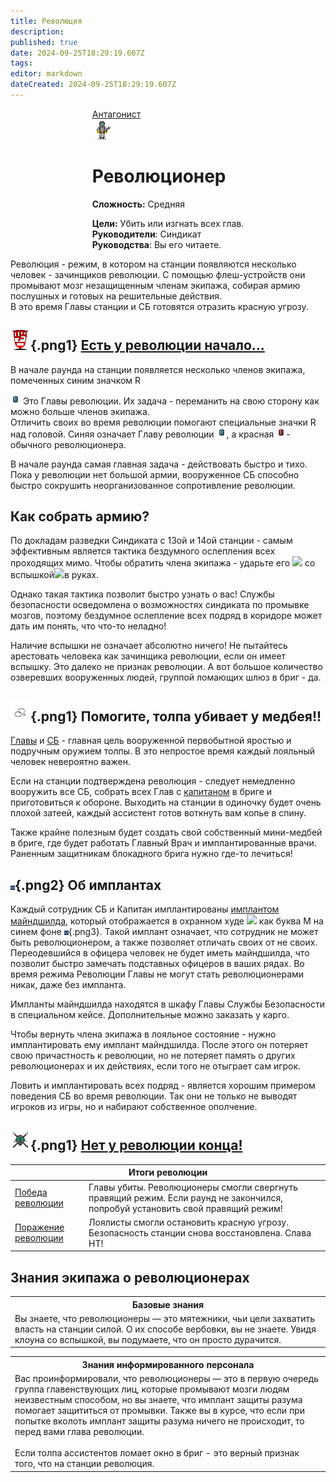 ```yaml
---
title: Революция
description: 
published: true
date: 2024-09-25T18:29:19.607Z
tags: 
editor: markdown
dateCreated: 2024-09-25T18:29:19.607Z
---
```


<div style="display: flex; justify-content: center;">
<div class="roles-passport antag">
  <div class="title antag"><a href="/roles/antagonists">Антагонист</a></div>
  <div>
    <div><div><img src="/roles/revolution.png" id="flashImage"></div></div>
  <div><div>
    <h1>Революционер</h1>
    <p><strong>Сложность:</strong> Средняя</p>
    <strong>Цели:</strong> Убить или изгнать всех глав.<br>
    <b>Руководители</b>: Синдикат<br>
    <b>Руководства</b>: Вы его читаете.
  </div></div>
  </div>
</div>
</div>

Революция - режим, в котором на станции появляются несколько человек - зачинщиков революции. С помощью флеш-устройств они промывают мозг незащищенным членам экипажа, собирая армию послушных и готовых на решительные действия.  
В это время Главы станции и СБ готовятся отразить красную угрозу.



## ![](/banner_revolution.png){.png1} <span class="up">[Есть у революции начало...](https://www.youtube.com/watch?v=ZTzZlOKnYlw)</span>

<div class="upp">

В начале раунда на станции появляется несколько членов экипажа, помеченных синим значком R 

![](/reva_head1.png) Это Главы революции. Их задача - переманить на свою сторону как можно больше членов экипажа.   
Отличить своих во время революции помогают специальные значки R над головой. Синяя означает Главу революции ![](/reva_head1.png), а красная ![](/reva_podsos1.png)- обычного революционера.

В начале раунда самая главная задача - действовать быстро и тихо. Пока у революции нет большой армии, вооруженное СБ способно быстро сокрушить неорганизованное сопротивление революции.

## Как собрать армию?

По докладам разведки Синдиката с 13ой и 14ой станции - самым эффективным является тактика бездумного ослепления всех проходящих мимо. Чтобы обратить члена экипажа - ударьте его ![](/harm.png) со вспышкой![](/flash.png)в руках.

Однако такая тактика позволит быстро узнать о вас! Службы безопасности осведомлена о возможностях синдиката по промывке мозгов, поэтому бездумное ослепление всех подряд в коридоре может дать им понять, что что-то неладно!

Наличие вспышки не означает абсолютно ничего! Не пытайтесь арестовать человека как зачинщика революции, если он имеет вспышку. Это далеко не признак революции. А вот большое количество озверевших вооруженных людей, группой ломающих шлюз в бриг - да.

</div>

## ![](/cuff.png){.png1} Помогите, толпа убивает у медбея!!

[Главы](/roles/command) и [СБ](/roles/securityservicedepartment) - главная цель вооруженной первобытной яростью и подручным оружием толпы. В это непростое время каждый лояльный человек невероятно важен. 

Если на станции подтверждена революция - следует немедленно вооружить все СБ, собрать всех Глав с [капитаном](/roles/captain) в бриге и приготовиться к обороне. Выходить на станции в одиночку будет очень плохой затеей, каждый ассистент готов воткнуть вам копье в спину.

Также крайне полезным будет создать свой собственный мини-медбей в бриге, где будет работать Главный Врач и имплантированные врачи. Раненным защитникам блокадного брига нужно где-то лечиться!

## ![](/mindshield.png){.png2} <span class="up">Об имплантах</span>

Каждый сотрудник СБ и Капитан имплантированы [имплантом майндшилда](/guides/implants), который отображается в охранном худе ![](/secglasses.png) как буква M на синем фоне ![](/mindshield.png){.png3}. Такой имплант означает, что сотрудник не может быть революционером, а также позволяет отличать своих от не своих. Переодевшийся в офицера человек не будет иметь майндшилда, что позволит быстро замечать подставных офицеров в ваших рядах. Во время режима Революции Главы не могут стать революционерами никак, даже без импланта.

Импланты майндшилда находятся в шкафу Главы Службы Безопасности в специальном кейсе. Дополнительные можно заказать у карго.

Чтобы вернуть члена экипажа в лояльное состояние - нужно имплантировать ему имплант майндшилда. После этого он потеряет свою причастность к революции, но не потеряет память о других революционерах и их действиях, если того не отыграет сам игрок.  

Ловить и имплантировать всех подряд - является хорошим примером поведения СБ во время революции. Так они не только не выводят игроков из игры, но и набирают собственное ополчение.

## ![](/rev2.png){.png1} <span class="up">[Нет у революции конца!](https://www.youtube.com/watch?v=xRxa89EfCGs)</span>

<center>
  <table class="ant">
    <thead>
      <tr>
        <th colspan="2">Итоги революции</th>
      </tr>
    </thead>
    <tbody>
      <tr>
        <td><a href="https://www.youtube.com/watch?v=IFZzS0PcSp4">Победа революции</a></td>
        <td>Главы убиты. Революционеры смогли свергнуть правящий режим. Если раунд не закончился, попробуй установить свой правящий режим!</td>
      </tr>
      <tr>
        <td><a href="https://www.youtube.com/watch?v=C4RkHNgUcxM)">Поражение революции</a></td>
        <td>Лоялисты смогли остановить красную угрозу. Безопасность станции снова восстановлена. Слава НТ!</td>
      </tr>
    </tbody>
  </table>
</center>

## Знания экипажа о революционерах

<table class="base tb">
<tr><th>Базовые знания</th></tr>
<tr><td>Вы знаете, что революционеры — это мятежники, чьи цели захватить власть на станции силой. О их способе вербовки, вы не знаете. Увидя клоуна со вспышкой, вы подумаете, что он просто дурачится.</td></tr>
</table>

<table class="inf tb">
<tr><th>Знания информированного персонала</th></tr>
<tr><td>Вас проинформировали, что революционеры — это в первую очередь группа главенствующих лиц, которые промывают мозги людям неизвестным способом, но вы знаете, что имплант защиты разума помогает защититься от промывки. Также вы в курсе, что если при попытке вколоть имплант защиты разума ничего не происходит, то перед вами глава революции. <br><br>Если толпа ассистентов ломает окно в бриг - это верный признак того, что на станции революция.</td></tr>
</table>

<div class="table"></div>